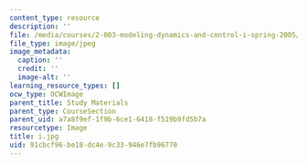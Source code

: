 ```yaml
---
content_type: resource
description: ''
file: /media/courses/2-003-modeling-dynamics-and-control-i-spring-2005/91cbcf96be18dc4e9c33946e7fb96770_i.jpg
file_type: image/jpeg
image_metadata:
  caption: ''
  credit: ''
  image-alt: ''
learning_resource_types: []
ocw_type: OCWImage
parent_title: Study Materials
parent_type: CourseSection
parent_uid: a7a8f9ef-1f9b-6ce1-6418-f519b9fd5b7a
resourcetype: Image
title: i.jpg
uid: 91cbcf96-be18-dc4e-9c33-946e7fb96770
---
```

